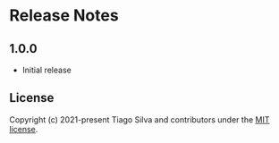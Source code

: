 # Release Notes

## 1.0.0

- Initial release

## License

Copyright (c) 2021-present Tiago Silva and contributors under the [MIT license](https://opensource.org/licenses/MIT).
